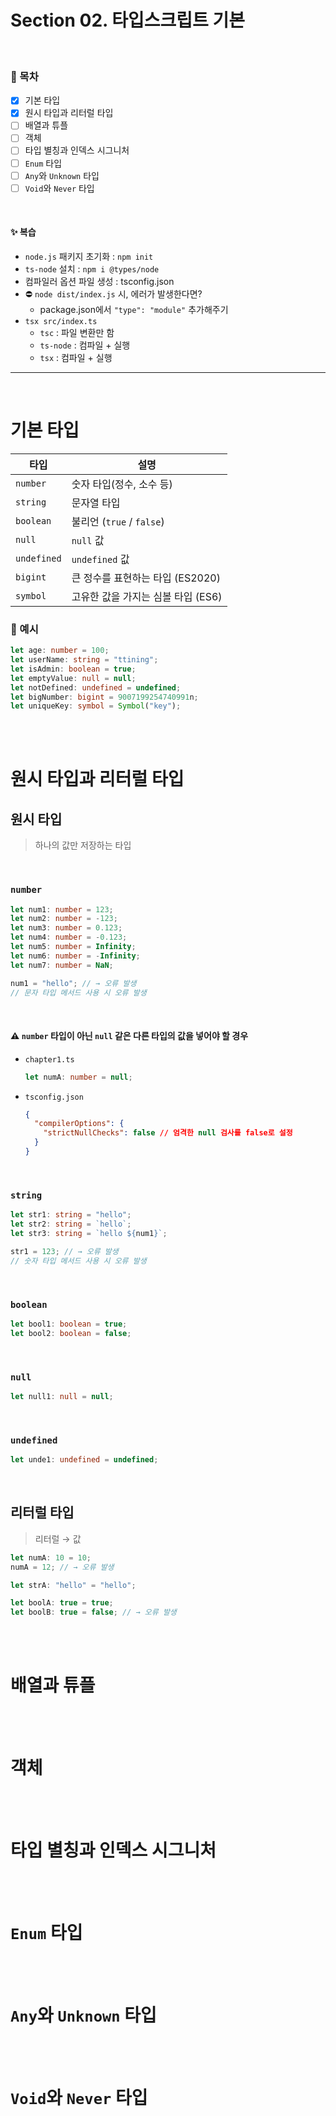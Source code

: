 # Section 02. 타입스크립트 기본

<br>

### 🎯 목차

- [x] 기본 타입
- [x] 원시 타입과 리터럴 타입
- [ ] 배열과 튜플
- [ ] 객체
- [ ] 타입 별칭과 인덱스 시그니처
- [ ] `Enum` 타입
- [ ] `Any`와 `Unknown` 타입
- [ ] `Void`와 `Never` 타입

<br>

#### ✨ 복습

- `node.js` 패키지 초기화 : `npm init`
- `ts-node` 설치 : `npm i @types/node`
- 컴파일러 옵션 파일 생성 : tsconfig.json
- ⛔ `node dist/index.js` 시, 에러가 발생한다면?
  - package.json에서 `"type": "module"` 추가해주기
- `tsx src/index.ts`
  - `tsc` : 파일 변환만 함
  - `ts-node` : 컴파일 + 실행
  - `tsx` : 컴파일 + 실행

---

<br>

# 기본 타입

| 타입        | 설명                               |
| ----------- | ---------------------------------- |
| `number`    | 숫자 타입(정수, 소수 등)           |
| `string`    | 문자열 타입                        |
| `boolean`   | 불리언 (`true` / `false`)          |
| `null`      | `null` 값                          |
| `undefined` | `undefined` 값                     |
| `bigint`    | 큰 정수를 표현하는 타입 (ES2020)   |
| `symbol`    | 고유한 값을 가지는 심볼 타입 (ES6) |

### 👀 예시

```typescript
let age: number = 100;
let userName: string = "ttining";
let isAdmin: boolean = true;
let emptyValue: null = null;
let notDefined: undefined = undefined;
let bigNumber: bigint = 9007199254740991n;
let uniqueKey: symbol = Symbol("key");
```

<br>
<br>

# 원시 타입과 리터럴 타입

## 원시 타입

> 하나의 값만 저장하는 타입

<br>

### `number`

```typescript
let num1: number = 123;
let num2: number = -123;
let num3: number = 0.123;
let num4: number = -0.123;
let num5: number = Infinity;
let num6: number = -Infinity;
let num7: number = NaN;

num1 = "hello"; // → 오류 발생
// 문자 타입 메서드 사용 시 오류 발생
```

<br>

#### ⚠️ `number` 타입이 아닌 `null` 같은 다른 타입의 값을 넣어야 할 경우

- `chapter1.ts`
  ```typescript
  let numA: number = null;
  ```
- `tsconfig.json`
  ```json
  {
    "compilerOptions": {
      "strictNullChecks": false // 엄격한 null 검사를 false로 설정
    }
  }
  ```

<br>

### `string`

```typescript
let str1: string = "hello";
let str2: string = `hello`;
let str3: string = `hello ${num1}`;

str1 = 123; // → 오류 발생
// 숫자 타입 메서드 사용 시 오류 발생
```

<br>

### `boolean`

```typescript
let bool1: boolean = true;
let bool2: boolean = false;
```

<br>

### `null`

```typescript
let null1: null = null;
```

<br>

### `undefined`

```typescript
let unde1: undefined = undefined;
```

<br>

## 리터럴 타입

> 리터럴 → 값

```typescript
let numA: 10 = 10;
numA = 12; // → 오류 발생

let strA: "hello" = "hello";

let boolA: true = true;
let boolB: true = false; // → 오류 발생
```

<br>
<br>

# 배열과 튜플

<br>
<br>

# 객체

<br>
<br>

# 타입 별칭과 인덱스 시그니처

<br>
<br>

# `Enum` 타입

<br>
<br>

# `Any`와 `Unknown` 타입

<br>
<br>

# `Void`와 `Never` 타입
